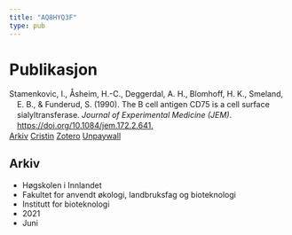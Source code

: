 ```yaml
---
title: "AQ8HYQ3F"
type: pub
---
```

<h1>Publikasjon</h1>
<article id="csl-bib-container-AQ8HYQ3F" class="csl-bib-container">
  <div class="csl-bib-body" style="line-height: 1.35; padding-left: 1em; text-indent:-1em;">
  <div class="csl-entry">Stamenkovic, I., &#xC5;sheim, H.-C., Deggerdal, A. H., Blomhoff, H. K., Smeland, E. B., &amp; Funderud, S. (1990). The B cell antigen CD75 is a cell surface sialyltransferase. <i>Journal of Experimental Medicine (JEM)</i>. <a href="https://doi.org/10.1084/jem.172.2.641.">https://doi.org/10.1084/jem.172.2.641.</a></div>
</div>
  <div class="csl-bib-buttons">
    <a href="#taxonomy-article-AQ8HYQ3F" class="csl-bib-button">Arkiv</a>
    <a href alt="Cristin URL" class="csl-bib-button">Cristin</a>
    <a href alt="Zotero URL" class="csl-bib-button">Zotero</a>
    <a href="https://rupress.org/jem/article-pdf/172/2/641/1394840/641.pdf" class="csl-bib-button">Unpaywall</a>
  </div>
  <div id="csl-bib-meta-container-AQ8HYQ3F"></div>
</article>
<div id="csl-bib-meta-AQ8HYQ3F" class="csl-bib-meta">
  <article id="taxonomy-article-AQ8HYQ3F" class="taxonomy-article">
    <h1>Arkiv</h1>
    <ul>
      <li>Høgskolen i Innlandet</li>
      <li>Fakultet for anvendt økologi, landbruksfag og bioteknologi</li>
      <li>Institutt for bioteknologi</li>
      <li>2021</li>
      <li>Juni</li>
    </ul>
  </article>
</div>
